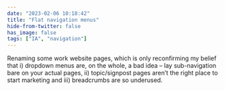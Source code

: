 ```yaml
---
date: "2023-02-06 10:18:42"
title: "Flat navigation menus"
hide-from-twitter: false
has_image: false
tags: ["IA", "navigation"]
---
```


Renaming some work website pages, which is only reconfirming my belief that i) dropdown menus are, on the whole, a bad idea – lay sub-navigation bare on your actual pages, ii) topic/signpost pages aren’t the right place to start marketing and iii) breadcrumbs are so underused.
